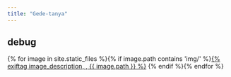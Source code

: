```yaml
---
title: "Gede-tanya"
---
```

## debug
{% for image in site.static_files %}{% if image.path contains 'img/' %}<a href="{{ site.baseurl }}{{ image.path }}">{% exiftag image_description, , {{ image.path }} %}</a> {% endif %}{% endfor %}
